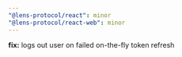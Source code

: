 ```yaml
---
"@lens-protocol/react": minor
"@lens-protocol/react-web": minor
---
```


**fix:** logs out user on failed on-the-fly token refresh
